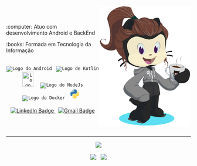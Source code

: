<div align="center">
 <img align="right" width="250px" src="https://github.com/fernandesnatalia/fernandesnatalia/blob/main/octocat.png">
 
 <br><br>
 
 <p align="left"> :computer: Atuo com desenvolvimento Android e BackEnd </p>
 <p align="left"> :books: Formada em Tecnologia da Informação </p>
 
 <br>
 
 <div display="inline_block">
  <code><img width="30px" src="https://cdn.jsdelivr.net/gh/devicons/devicon/icons/android/android-original.svg" title = "Logo do Android" /></code>  &nbsp;
  <code><img width="25px" src="https://cdn.jsdelivr.net/gh/devicons/devicon/icons/kotlin/kotlin-original.svg" title = "Logo de Kotlin" /></code>  &nbsp;
  <code><img width="30px" height="40" src="https://cdn.jsdelivr.net/gh/devicons/devicon/icons/java/java-original.svg" title = "Logo do Java" /> </code>  &nbsp;
  <code><img width="30px" src="https://cdn.jsdelivr.net/gh/devicons/devicon/icons/nodejs/nodejs-original.svg" title = "Logo do NodeJs" /></code>  &nbsp;
  <code><img width="30px" src="https://cdn.jsdelivr.net/gh/devicons/devicon/icons/docker/docker-original.svg" title = "Logo do Docker" /></code>  &nbsp;
  <code><img width="30px" src="https://raw.githubusercontent.com/devicons/devicon/master/icons/python/python-original.svg"  title ="Logo de Python"/> </code>
  </div>
 
 <br>
 
 <div display="inline_block">
  <a href="https://www.linkedin.com/in/natalia-fernandes-oliveira/"> <img alt="LinkedIn Badge" src="https://img.shields.io/badge/LinkedIn-0077B5?style=for-the-badge&logo=linkedin&logoColor=white" /> </a>  &nbsp;
  <a href="mailto:natalia1fernandes1@gmail.com"> <img alt="Gmail Badge" src="https://img.shields.io/badge/Gmail-D14836?style=for-the-badge&logo=gmail&logoColor=white" /> </a>
 </div>
</div>

<br><br>

************

<p align="center">
  <img height="179em" src="http://github-profile-summary-cards.vercel.app/api/cards/profile-details?username=fernandesnatalia&theme=great_gatsby" />
</p>

<p align="center">
  <img height="180em" src="http://github-profile-summary-cards.vercel.app/api/cards/repos-per-language?username=fernandesnatalia&theme=great_gatsby" /> &nbsp;
  <img height="180em" src="http://github-profile-summary-cards.vercel.app/api/cards/stats?username=fernandesnatalia&theme=great_gatsby" />
</p>
